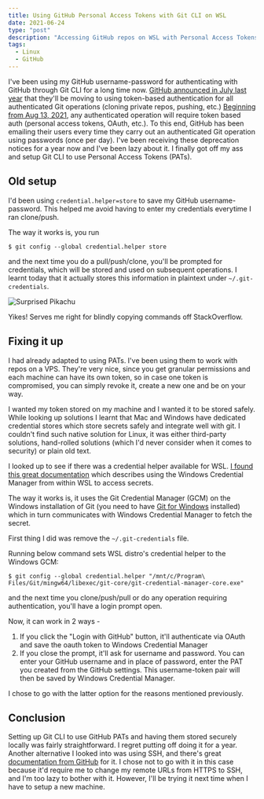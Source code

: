 ```yaml
---
title: Using GitHub Personal Access Tokens with Git CLI on WSL
date: 2021-06-24
type: "post"
description: "Accessing GitHub repos on WSL with Personal Access Tokens"
tags:
  - Linux
  - GitHub
---
```


I've been using my GitHub username-password for authenticating with GitHub through Git CLI for a long time now. [GitHub announced in July last year](https://github.blog/2020-07-30-token-authentication-requirements-for-api-and-git-operations/) that they'll be moving to using token-based authentication for all authenticated Git operations (cloning private repos, pushing, etc.) [Beginning from Aug 13, 2021](https://github.blog/2020-12-15-token-authentication-requirements-for-git-operations/), any authenticated operation will require token based auth (personal access tokens, OAuth, etc.). To this end, GitHub has been emailing their users every time they carry out an authenticated Git operation using passwords (once per day). I've been receiving these deprecation notices for a year now and I've been lazy about it. I finally got off my ass and setup Git CLI to use Personal Access Tokens (PATs).

## Old setup

I'd been using `credential.helper=store` to save my GitHub username-password. This helped me avoid having to enter my credentials everytime I ran clone/push.

The way it works is, you run

```
$ git config --global credential.helper store
```

and the next time you do a pull/push/clone, you'll be prompted for credentials, which will be stored and used on subsequent operations. I learnt today that it actually stores this information in plaintext under `~/.git-credentials`.

![Surprised Pikachu](/images/surprised-pikachu.png "Surprised Pikachu")

Yikes! Serves me right for blindly copying commands off StackOverflow.

## Fixing it up

I had already adapted to using PATs. I've been using them to work with repos on a VPS. They're very nice, since you get granular permissions and each machine can have its own token, so in case one token is compromised, you can simply revoke it, create a new one and be on your way.

I wanted my token stored on my machine and I wanted it to be stored safely. While looking up solutions I learnt that Mac and Windows have dedicated credential stores which store secrets safely and integrate well with git. I couldn't find such native solution for Linux, it was either third-party solutions, hand-rolled solutions (which I'd never consider when it comes to security) or plain old text.

I looked up to see if there was a credential helper available for WSL. [I found this great documentation](https://docs.microsoft.com/en-us/windows/wsl/tutorials/wsl-git#git-credential-manager-setup) which describes using the Windows Credential Manager from within WSL to access secrets.

The way it works is, it uses the Git Credential Manager (GCM) on the Windows installation of Git (you need to have [Git for Windows](https://git-scm.com/download/win) installed) which in turn communicates with Windows Credential Manager to fetch the secret.

First thing I did was remove the `~/.git-credentials` file.

Running below command sets WSL distro's credential helper to the Windows GCM:

```
$ git config --global credential.helper "/mnt/c/Program\ Files/Git/mingw64/libexec/git-core/git-credential-manager-core.exe"
```

and the next time you clone/push/pull or do any operation requiring authentication, you'll have a login prompt open.

Now, it can work in 2 ways -

1.  If you click the "Login with GitHub" button, it'll authenticate via OAuth and save the oauth token to Windows Credential Manager
2.  If you close the prompt, it'll ask for username and password. You can enter your GitHub username and in place of password, enter the PAT you created from the GitHub settings. This username-token pair will then be saved by Windows Credential Manager.

I chose to go with the latter option for the reasons mentioned previously.

## Conclusion

Setting up Git CLI to use GitHub PATs and having them stored securely locally was fairly straightforward. I regret putting off doing it for a year. Another alternative I looked into was using SSH, and there's great [documentation from GitHub](https://docs.github.com/en/github/authenticating-to-github/connecting-to-github-with-ssh) for it. I chose not to go with it in this case because it'd require me to change my remote URLs from HTTPS to SSH, and I'm too lazy to bother with it. However, I'll be trying it next time when I have to setup a new machine.
